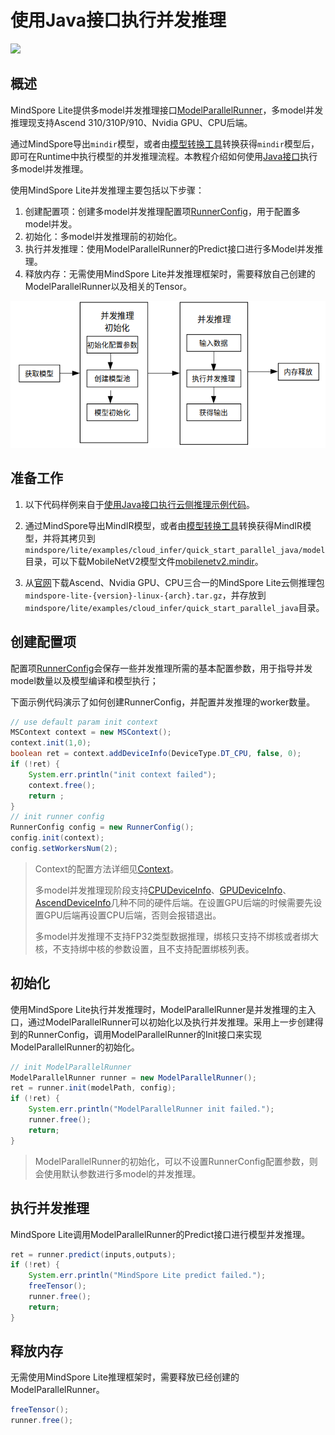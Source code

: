 # 使用Java接口执行并发推理

<a href="https://gitee.com/mindspore/docs/blob/master/docs/lite/docs/source_zh_cn/use/cloud_infer/runtime_parallel_java.md" target="_blank"><img src="https://mindspore-website.obs.cn-north-4.myhuaweicloud.com/website-images/master/resource/_static/logo_source.png"></a>

## 概述

MindSpore Lite提供多model并发推理接口[ModelParallelRunner](https://www.mindspore.cn/lite/api/zh-CN/master/api_java/model_parallel_runner.html)，多model并发推理现支持Ascend 310/310P/910、Nvidia GPU、CPU后端。

通过MindSpore导出`mindir`模型，或者由[模型转换工具](https://www.mindspore.cn/lite/docs/zh-CN/master/use/cloud_infer/converter_tool.html)转换获得`mindir`模型后，即可在Runtime中执行模型的并发推理流程。本教程介绍如何使用[Java接口](https://www.mindspore.cn/lite/api/zh-CN/master/api_java/class_list.html)执行多model并发推理。

使用MindSpore Lite并发推理主要包括以下步骤：

1. 创建配置项：创建多model并发推理配置项[RunnerConfig](https://www.mindspore.cn/lite/api/zh-CN/master/api_java/runner_config.html)，用于配置多model并发。
2. 初始化：多model并发推理前的初始化。
3. 执行并发推理：使用ModelParallelRunner的Predict接口进行多Model并发推理。
4. 释放内存：无需使用MindSpore Lite并发推理框架时，需要释放自己创建的ModelParallelRunner以及相关的Tensor。

![](../images/server_inference.png)

## 准备工作

1. 以下代码样例来自于[使用Java接口执行云侧推理示例代码](https://gitee.com/mindspore/mindspore/tree/master/mindspore/lite/examples/cloud_infer/quick_start_parallel_java)。

2. 通过MindSpore导出MindIR模型，或者由[模型转换工具](https://www.mindspore.cn/lite/docs/zh-CN/master/use/cloud_infer/converter_tool.html)转换获得MindIR模型，并将其拷贝到`mindspore/lite/examples/cloud_infer/quick_start_parallel_java/model`目录，可以下载MobileNetV2模型文件[mobilenetv2.mindir](https://download.mindspore.cn/model_zoo/official/lite/quick_start/mobilenetv2.mindir)。

3. 从[官网](https://www.mindspore.cn/lite/docs/zh-CN/master/use/downloads.html)下载Ascend、Nvidia GPU、CPU三合一的MindSpore Lite云侧推理包`mindspore-lite-{version}-linux-{arch}.tar.gz`，并存放到`mindspore/lite/examples/cloud_infer/quick_start_parallel_java`目录。

## 创建配置项

配置项[RunnerConfig](https://www.mindspore.cn/lite/api/zh-CN/master/api_java/runner_config.html)会保存一些并发推理所需的基本配置参数，用于指导并发model数量以及模型编译和模型执行；

下面示例代码演示了如何创建RunnerConfig，并配置并发推理的worker数量。

```java
// use default param init context
MSContext context = new MSContext();
context.init(1,0);
boolean ret = context.addDeviceInfo(DeviceType.DT_CPU, false, 0);
if (!ret) {
    System.err.println("init context failed");
    context.free();
    return ;
}
// init runner config
RunnerConfig config = new RunnerConfig();
config.init(context);
config.setWorkersNum(2);
```

> Context的配置方法详细见[Context](https://www.mindspore.cn/lite/docs/zh-CN/master/use/runtime_java.html#创建配置上下文)。
>
> 多model并发推理现阶段支持[CPUDeviceInfo](https://www.mindspore.cn/lite/api/zh-CN/master/api_java/mscontext.html#devicetype)、[GPUDeviceInfo](https://www.mindspore.cn/lite/api/zh-CN/master/api_java/mscontext.html#devicetype)、[AscendDeviceInfo](https://www.mindspore.cn/lite/api/zh-CN/master/api_java/mscontext.html#devicetype)几种不同的硬件后端。在设置GPU后端的时候需要先设置GPU后端再设置CPU后端，否则会报错退出。
>
> 多model并发推理不支持FP32类型数据推理，绑核只支持不绑核或者绑大核，不支持绑中核的参数设置，且不支持配置绑核列表。

## 初始化

使用MindSpore Lite执行并发推理时，ModelParallelRunner是并发推理的主入口，通过ModelParallelRunner可以初始化以及执行并发推理。采用上一步创建得到的RunnerConfig，调用ModelParallelRunner的Init接口来实现ModelParallelRunner的初始化。

```java
// init ModelParallelRunner
ModelParallelRunner runner = new ModelParallelRunner();
ret = runner.init(modelPath, config);
if (!ret) {
    System.err.println("ModelParallelRunner init failed.");
    runner.free();
    return;
}
```

> ModelParallelRunner的初始化，可以不设置RunnerConfig配置参数，则会使用默认参数进行多model的并发推理。

## 执行并发推理

MindSpore Lite调用ModelParallelRunner的Predict接口进行模型并发推理。

```java
ret = runner.predict(inputs,outputs);
if (!ret) {
    System.err.println("MindSpore Lite predict failed.");
    freeTensor();
    runner.free();
    return;
}
```

## 释放内存

无需使用MindSpore Lite推理框架时，需要释放已经创建的ModelParallelRunner。

```java
freeTensor();
runner.free();
```
